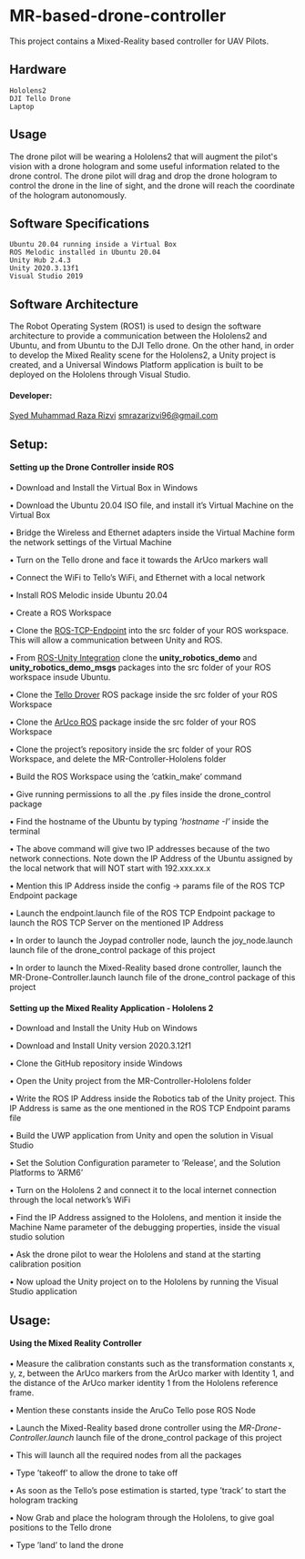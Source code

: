 # MR-based-drone-controller

This project contains a Mixed-Reality based controller for UAV Pilots.

## Hardware
    Hololens2
    DJI Tello Drone
    Laptop
    
## Usage
The drone pilot will be wearing a Hololens2 that will augment the pilot's vision with a drone hologram and some useful information related to the drone control. The drone pilot will drag and drop the drone hologram to control the drone in the line of sight, and the drone will reach the coordinate of the hologram autonomously.

## Software Specifications
    Ubuntu 20.04 running inside a Virtual Box
    ROS Melodic installed in Ubuntu 20.04
    Unity Hub 2.4.3
    Unity 2020.3.13f1
    Visual Studio 2019

## Software Architecture
The Robot Operating System (ROS1) is used to design the software architecture to provide a communication between the Hololens2 and Ubuntu, and from Ubuntu to the DJI Tello drone.
On the other hand, in order to develop the Mixed Reality scene for the Hololens2, a Unity project is created, and a Universal Windows Platform application is built to be deployed on the Hololens through Visual Studio.

#### Developer:
[Syed Muhammad Raza Rizvi](https://github.com/SMRazaRizvi96)
smrazarizvi96@gmail.com

## Setup:


#### Setting up the Drone Controller inside ROS

• Download and Install the Virtual Box in Windows

• Download the Ubuntu 20.04 ISO file, and install it’s Virtual Machine on the Virtual Box

• Bridge the Wireless and Ethernet adapters inside the Virtual Machine form the network settings of the Virtual Machine

• Turn on the Tello drone and face it towards the ArUco markers wall

• Connect the WiFi to Tello’s WiFi, and Ethernet with a local network

• Install ROS Melodic inside Ubuntu 20.04

• Create a ROS Workspace

• Clone the [ROS-TCP-Endpoint](https://github.com/Unity-Technologies/ROS-TCP-Endpoint) into the src folder of your ROS workspace.  
This will allow a communication between Unity and ROS.

• From [ROS-Unity Integration](https://github.com/Unity-Technologies/Unity-Robotics-Hub/blob/main/tutorials/ros_unity_integration/README.md) clone the **unity_robotics_demo** and **unity_robotics_demo_msgs** packages into the src folder of your ROS workspace insude Ubuntu.

• Clone the [Tello Drover](https://github.com/appie-17/tello_driver) ROS package inside the src folder of your ROS Workspace

• Clone the [ArUco ROS](https://github.com/pal-robotics/aruco_ros) package inside the src folder of your ROS Workspace

• Clone the project’s repository inside the src folder of your ROS Workspace, and delete the MR-Controller-Hololens folder

• Build the ROS Workspace using the ’catkin_make’ command

• Give running permissions to all the .py files inside the drone_control package

• Find the hostname of the Ubuntu by typing *’hostname -I’* inside the terminal

• The above command will give two IP addresses because of the two network connections.
Note down the IP Address of the Ubuntu assigned by the local network that will NOT start with 192.xxx.xx.x

• Mention this IP Address inside the config -> params file of the ROS TCP Endpoint package

• Launch the endpoint.launch file of the ROS TCP Endpoint package to launch the ROS TCP Server on the mentioned IP Address

• In order to launch the Joypad controller node, launch the joy_node.launch launch file of the drone_control package of this project

• In order to launch the Mixed-Reality based drone controller, launch the MR-Drone-Controller.launch launch file of the drone_control package of this project


#### Setting up the Mixed Reality Application - Hololens 2

• Download and Install the Unity Hub on Windows

• Download and Install Unity version 2020.3.12f1

• Clone the GitHub repository inside Windows

• Open the Unity project from the MR-Controller-Hololens folder

• Write the ROS IP Address inside the Robotics tab of the Unity project. This IP Address is same as the one mentioned in the ROS TCP Endpoint params file

• Build the UWP application from Unity and open the solution in Visual Studio

• Set the Solution Configuration parameter to ’Release’, and the Solution Platforms to ’ARM6’

• Turn on the Hololens 2 and connect it to the local internet connection through the local network’s WiFi

• Find the IP Address assigned to the Hololens, and mention it inside the Machine Name parameter of the debugging properties, inside the visual studio solution

• Ask the drone pilot to wear the Hololens and stand at the starting calibration position

• Now upload the Unity project on to the Hololens by running the Visual Studio application

## Usage:

#### Using the Mixed Reality Controller

• Measure the calibration constants such as the transformation constants x, y, z, between the ArUco markers from the ArUco marker with Identity 1, and the distance of the
ArUco marker identity 1 from the Hololens reference frame.

• Mention these constants inside the AruCo Tello pose ROS Node

• Launch the Mixed-Reality based drone controller using the *MR-Drone-Controller.launch* launch file of the drone_control package of this project

• This will launch all the required nodes from all the packages

• Type ’takeoff’ to allow the drone to take off

• As soon as the Tello’s pose estimation is started, type ’track’ to start the hologram tracking

• Now Grab and place the hologram through the Hololens, to give goal positions to the Tello drone

• Type ’land’ to land the drone
